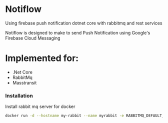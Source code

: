 # Notiflow
Using firebase push notification dotnet core with rabbitmq and rest services

Notiflow is designed to make to send Push Notification using Google's Firebase Cloud Messaging

# Implemented for:

- .Net Core 
- RabbitMq
- Masstransit


### Installation

Install rabbit mq  server for docker

```sh
docker run -d --hostname my-rabbit --name myrabbit -e RABBITMQ_DEFAULT_USER=admin -e RABBITMQ_DEFAULT_PASS=123456 -p 5672:5672 -p 15672:15672 rabbitmq:3-management

```
